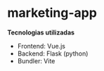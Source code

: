 # marketing-app

**Tecnologias utilizadas**

- Frontend: Vue.js
- Backend: Flask (python)
- Bundler: Vite
